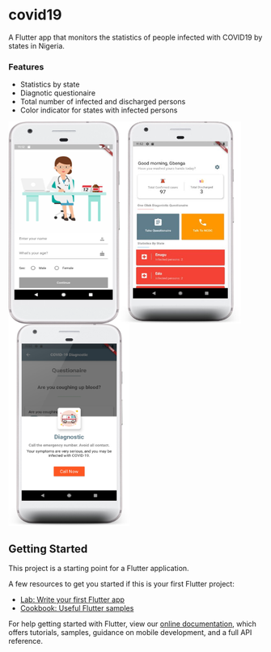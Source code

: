 # covid19

A Flutter app that monitors the statistics of people infected with COVID19 by states in Nigeria.

### Features
- Statistics by state
- Diagnotic questionaire
- Total number of infected and discharged persons
- Color indicator for states with infected persons

<img align="left" src="https://github.com/devmike01/covid19/blob/master/login.png" width="220" height="400">
<img align="left" src="https://github.com/devmike01/covid19/blob/master/covid19app.jpg" width="240" height="400">
<img src="https://github.com/devmike01/covid19/blob/master/EUSA5c7XYA8LXUx.jpg" width="240" height="400">


## Getting Started

This project is a starting point for a Flutter application.

A few resources to get you started if this is your first Flutter project:

- [Lab: Write your first Flutter app](https://flutter.dev/docs/get-started/codelab)
- [Cookbook: Useful Flutter samples](https://flutter.dev/docs/cookbook)

For help getting started with Flutter, view our
[online documentation](https://flutter.dev/docs), which offers tutorials,
samples, guidance on mobile development, and a full API reference.
